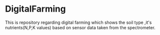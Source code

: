 # DigitalFarming
This is repository regarding digital farming which shows the soil type ,it's nutrients(N,P,K values) based on sensor data taken from the spectrometer.
